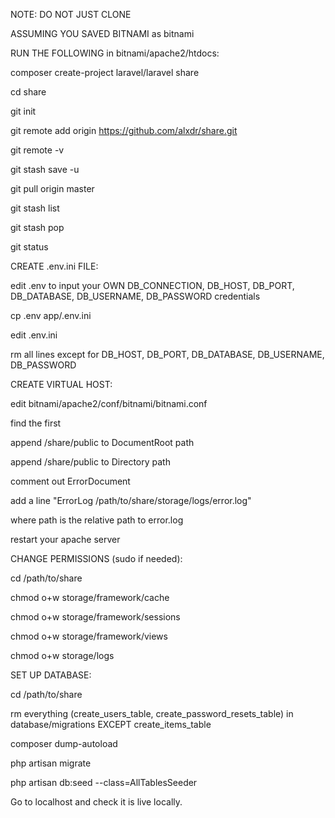 NOTE: DO NOT JUST CLONE

ASSUMING YOU SAVED BITNAMI as bitnami

RUN THE FOLLOWING in bitnami/apache2/htdocs:

composer create-project laravel/laravel share

cd share

git init

git remote add origin https://github.com/alxdr/share.git

git remote -v

git stash save -u

git pull origin master

git stash list

git stash pop

git status

CREATE .env.ini FILE:

edit .env to input your OWN DB_CONNECTION, DB_HOST, DB_PORT, DB_DATABASE, DB_USERNAME, DB_PASSWORD credentials

cp .env app/.env.ini

edit .env.ini

rm all lines except for DB_HOST, DB_PORT, DB_DATABASE, DB_USERNAME, DB_PASSWORD

CREATE VIRTUAL HOST:

edit bitnami/apache2/conf/bitnami/bitnami.conf

find the first <VirtualHost _default_:80>

append /share/public to DocumentRoot path

append /share/public to Directory path

comment out ErrorDocument

add a line "ErrorLog /path/to/share/storage/logs/error.log"

where path is the relative path to error.log

restart your apache server

CHANGE PERMISSIONS (sudo if needed):

cd /path/to/share

chmod o+w storage/framework/cache

chmod o+w storage/framework/sessions

chmod o+w storage/framework/views

chmod o+w storage/logs

SET UP DATABASE:

cd /path/to/share

rm everything (create_users_table, create_password_resets_table) in database/migrations EXCEPT create_items_table

composer dump-autoload

php artisan migrate

php artisan db:seed --class=AllTablesSeeder

Go to localhost and check it is live locally.
